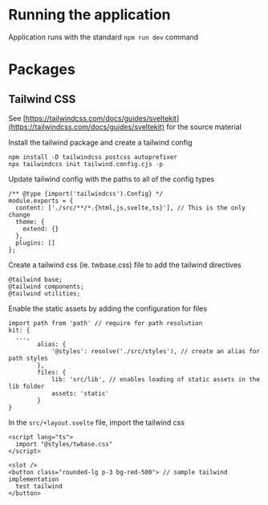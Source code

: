 # Running the application

Application runs with the standard `npm run dev` command

# Packages

## Tailwind CSS

See [https://tailwindcss.com/docs/guides/sveltekit](https://tailwindcss.com/docs/guides/sveltekit) for the source material

Install the tailwind package and create a tailwind config

```
npm install -D tailwindcss postcss autoprefixer
npx tailwindcss init tailwind.config.cjs -p
```

Update tailwind config with the paths to all of the config types

```
/** @type {import('tailwindcss').Config} */
module.exports = {
  content: ['./src/**/*.{html,js,svelte,ts}'], // This is the only change
  theme: {
    extend: {}
  },
  plugins: []
};
```

Create a tailwind css (ie. twbase.css) file to add the tailwind directives

```
@tailwind base;
@tailwind components;
@tailwind utilities;
```

Enable the static assets by adding the configuration for files

```
import path from 'path' // require for path resolution
kit: {
  ...,
		alias: {
			'@styles': resolve('./src/styles'), // create an alias for path styles
		},
		files: {
			lib: 'src/lib', // enables loading of static assets in the lib folder
			assets: 'static'
		}
}
```

In the `src/+layout.svelte` file, import the tailwind css

```
<script lang="ts">
  import "@styles/twbase.css"
</script>

<slot />
<button class="rounded-lg p-3 bg-red-500"> // sample tailwind implementation
  test tailwind
</button>
```
